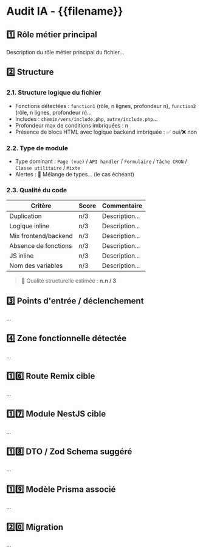 # Audit IA - {{filename}}

## 1️⃣ Rôle métier principal

Description du rôle métier principal du fichier...

## 2️⃣ Structure

### 2.1. Structure logique du fichier
- Fonctions détectées : `function1` (rôle, n lignes, profondeur n), `function2` (rôle, n lignes, profondeur n)...
- Includes : `chemin/vers/include.php`, `autre/include.php`...
- Profondeur max de conditions imbriquées : n
- Présence de blocs HTML avec logique backend imbriquée : ✅ oui/❌ non

### 2.2. Type de module
- Type dominant : `Page (vue)` / `API handler` / `Formulaire` / `Tâche CRON` / `Classe utilitaire` / `Mixte`
- Alertes : 🔶 Mélange de types... (le cas échéant)

### 2.3. Qualité du code
| Critère | Score | Commentaire |
|--------|-------|-------------|
| Duplication | n/3 | Description... |
| Logique inline | n/3 | Description... |
| Mix frontend/backend | n/3 | Description... |
| Absence de fonctions | n/3 | Description... |
| JS inline | n/3 | Description... |
| Nom des variables | n/3 | Description... |

> 🔧 Qualité structurelle estimée : **n.n / 3**

## 3️⃣ Points d'entrée / déclenchement

...

## 4️⃣ Zone fonctionnelle détectée

...

## 1️⃣6️⃣ Route Remix cible

...

## 1️⃣7️⃣ Module NestJS cible

...

## 1️⃣8️⃣ DTO / Zod Schema suggéré

...

## 1️⃣9️⃣ Modèle Prisma associé

...

## 2️⃣0️⃣ Migration

...
